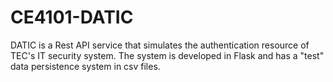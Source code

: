 # CE4101-DATIC
DATIC is a Rest API service that simulates the authentication resource of TEC's IT security system. The system is developed in Flask and has a "test" data persistence system in csv files.
